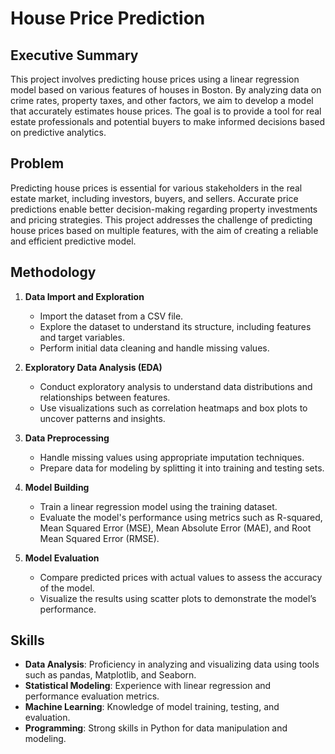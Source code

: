 # House Price Prediction

## Executive Summary

This project involves predicting house prices using a linear regression model based on various features of houses in Boston. By analyzing data on crime rates, property taxes, and other factors, we aim to develop a model that accurately estimates house prices. The goal is to provide a tool for real estate professionals and potential buyers to make informed decisions based on predictive analytics.

## Problem

Predicting house prices is essential for various stakeholders in the real estate market, including investors, buyers, and sellers. Accurate price predictions enable better decision-making regarding property investments and pricing strategies. This project addresses the challenge of predicting house prices based on multiple features, with the aim of creating a reliable and efficient predictive model.

## Methodology

1. **Data Import and Exploration**
   - Import the dataset from a CSV file.
   - Explore the dataset to understand its structure, including features and target variables.
   - Perform initial data cleaning and handle missing values.

2. **Exploratory Data Analysis (EDA)**
   - Conduct exploratory analysis to understand data distributions and relationships between features.
   - Use visualizations such as correlation heatmaps and box plots to uncover patterns and insights.

3. **Data Preprocessing**
   - Handle missing values using appropriate imputation techniques.
   - Prepare data for modeling by splitting it into training and testing sets.

4. **Model Building**
   - Train a linear regression model using the training dataset.
   - Evaluate the model's performance using metrics such as R-squared, Mean Squared Error (MSE), Mean Absolute Error (MAE), and Root Mean Squared Error (RMSE).

5. **Model Evaluation**
   - Compare predicted prices with actual values to assess the accuracy of the model.
   - Visualize the results using scatter plots to demonstrate the model’s performance.

## Skills

- **Data Analysis**: Proficiency in analyzing and visualizing data using tools such as pandas, Matplotlib, and Seaborn.
- **Statistical Modeling**: Experience with linear regression and performance evaluation metrics.
- **Machine Learning**: Knowledge of model training, testing, and evaluation.
- **Programming**: Strong skills in Python for data manipulation and modeling.


